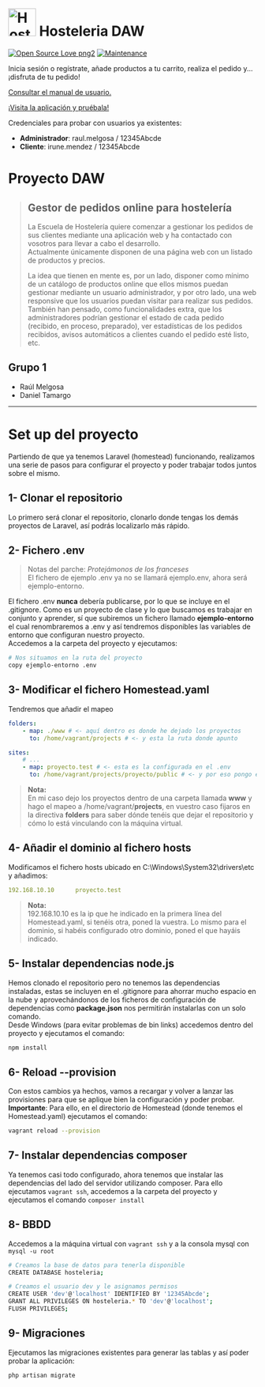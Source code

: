 # <img src="./public/favicon.ico" alt="Hosteleria DAW" width="56"/> Hosteleria DAW

[![Open Source Love png2](https://badges.frapsoft.com/os/v2/open-source.png?v=103)](https://hosteleria.herokuapp.com) [![Maintenance](https://img.shields.io/badge/Maintained%3F-yes-green.svg)](https://hosteleria.herokuapp.com)

Inicia sesión o regístrate, añade productos a tu carrito, realiza el pedido y... ¡disfruta de tu pedido!

[Consultar el manual de usuario.](https://docs.google.com/document/d/1uOFJb3ja7CcJPsTojjTWToZ6t7TdbQ0FTmgqhT4h2y8/edit?usp=sharing)  

[¡Visita la aplicación y pruébala!](https://hosteleria.herokuapp.com)  

Credenciales para probar con usuarios ya existentes:
- **Administrador**: raul.melgosa / 12345Abcde
- **Cliente**: irune.mendez / 12345Abcde


# Proyecto DAW

> ## **Gestor de pedidos online para hostelería**
> La Escuela de Hostelería quiere comenzar a gestionar los pedidos de sus clientes mediante una aplicación web y ha contactado con vosotros para llevar a cabo el desarrollo.  
> Actualmente únicamente disponen de una página web con un listado de productos y precios.  
>   
> La idea que tienen en mente es, por un lado, disponer como mínimo de un catálogo de productos online que ellos mismos puedan gestionar mediante un usuario administrador, y por otro lado, una web responsive que los usuarios puedan visitar para realizar sus pedidos. También han pensado, como funcionalidades extra, que los administradores podrían gestionar el estado de cada pedido (recibido, en proceso, preparado), ver estadísticas de los pedidos recibidos, avisos automáticos a clientes cuando el pedido esté listo, etc.  

## Grupo 1
- Raúl Melgosa
- Daniel Tamargo

---- 

# Set up del proyecto

Partiendo de que ya tenemos Laravel (homestead) funcionando, realizamos una serie de pasos para configurar el proyecto y poder trabajar todos juntos sobre el mismo.  

## 1- Clonar el repositorio  
Lo primero será clonar el repositorio, clonarlo donde tengas los demás proyectos de Laravel, así podrás localizarlo más rápido.  

## 2- Fichero .env
> Notas del parche: *Protejámonos de los franceses*  
> El fichero de ejemplo .env ya no se llamará ejemplo.env, ahora será ejemplo-entorno.  

El fichero .env **nunca** debería publicarse, por lo que se incluye en el .gitignore. Como es un proyecto de clase y lo que buscamos es trabajar en conjunto y aprender, sí que subiremos un fichero llamado **ejemplo-entorno** el cual renombraremos a .env y así tendremos disponibles las variables de entorno que configuran nuestro proyecto.  
Accedemos a la carpeta del proyecto y ejecutamos:  
```bash
# Nos situamos en la ruta del proyecto
copy ejemplo-entorno .env
```

## 3- Modificar el fichero Homestead.yaml
Tendremos que añadir el mapeo  
```yaml
folders:
    - map: ./www # <- aquí dentro es donde he dejado los proyectos
      to: /home/vagrant/projects # <- y esta la ruta donde apunto

sites:
    # ...
    - map: proyecto.test # <- esta es la configurada en el .env
      to: /home/vagrant/projects/proyecto/public # <- y por eso pongo esa ruta!
```
> **Nota:**   
> En mi caso dejo los proyectos dentro de una carpeta llamada **www** y hago el mapeo a /home/vagrant/**projects**, en vuestro caso fijaros en la directiva **folders** para saber dónde tenéis que dejar el repositorio y cómo lo está vinculando con la máquina virtual.

## 4- Añadir el dominio al fichero hosts
Modificamos el fichero hosts ubicado en C:\Windows\System32\drivers\etc y añadimos: 
```yaml
192.168.10.10      proyecto.test
```
> **Nota:**   
> 192.168.10.10 es la ip que he indicado en la primera línea del Homestead.yaml, si tenéis otra, poned la vuestra. Lo mismo para el dominio, si habéis configurado otro dominio, poned el que hayáis indicado.  

## 5- Instalar dependencias node.js
Hemos clonado el repositorio pero no tenemos las dependencias instaladas, estas se incluyen en el .gitignore para ahorrar mucho espacio en la nube y aprovechándonos de los ficheros de configuración de dependencias como **package.json** nos permitirán instalarlas con un solo comando.  
Desde Windows (para evitar problemas de bin links) accedemos dentro del proyecto y ejecutamos el comando:  
```bash
npm install
```  

## 6- Reload --provision
Con estos cambios ya hechos, vamos a recargar y volver a lanzar las provisiones para que se aplique bien la configuración y poder probar.  
**Importante**: Para ello, en el directorio de Homestead (donde tenemos el Homestead.yaml) ejecutamos el comando: 
```bash
vagrant reload --provision
```

## 7- Instalar dependencias composer
Ya tenemos casi todo configurado, ahora tenemos que instalar las dependencias del lado del servidor utilizando composer. Para ello ejecutamos `vagrant ssh`, accedemos a la carpeta del proyecto y ejecutamos el comando `composer install`

## 8- BBDD
Accedemos a la máquina virtual con `vagrant ssh` y a la consola mysql con `mysql -u root`
```bash
# Creamos la base de datos para tenerla disponible
CREATE DATABASE hosteleria;

# Creamos el usuario dev y le asignamos permisos
CREATE USER 'dev'@'localhost' IDENTIFIED BY '12345Abcde';
GRANT ALL PRIVILEGES ON hosteleria.* TO 'dev'@'localhost';
FLUSH PRIVILEGES;
```

## 9- Migraciones
Ejecutamos las migraciones existentes para generar las tablas y así poder probar la aplicación:  
```bash
php artisan migrate
```


